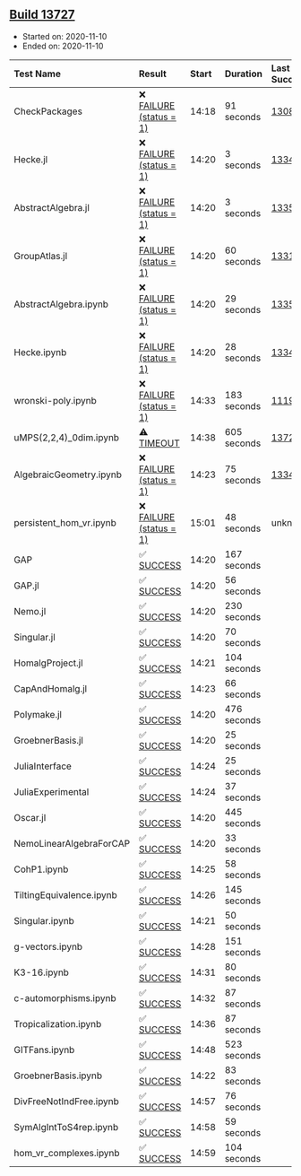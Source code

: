 ## [Build 13727](https://oscarci.mathematik.uni-kl.de/job/oscar/13727/)

* Started on: 2020-11-10
* Ended on: 2020-11-10

| Test Name    | Result | Start | Duration | Last Success | First Failure |
|:-------------|:-------|:------|:---------|:-------------|:--------------|
| CheckPackages | ❌ [FAILURE (status = 1)](https://oscarci.mathematik.uni-kl.de/job/oscar/13727/artifact/logs/build-13727/CheckPackages.log) | 14:18 | 91 seconds | [13085](https://oscarci.mathematik.uni-kl.de/job/oscar/13085/) | [13086](https://oscarci.mathematik.uni-kl.de/job/oscar/13086/) |
| Hecke.jl | ❌ [FAILURE (status = 1)](https://oscarci.mathematik.uni-kl.de/job/oscar/13727/artifact/logs/build-13727/Hecke.jl.log) | 14:20 | 3 seconds | [13341](https://oscarci.mathematik.uni-kl.de/job/oscar/13341/) | [13342](https://oscarci.mathematik.uni-kl.de/job/oscar/13342/) |
| AbstractAlgebra.jl | ❌ [FAILURE (status = 1)](https://oscarci.mathematik.uni-kl.de/job/oscar/13727/artifact/logs/build-13727/AbstractAlgebra.jl.log) | 14:20 | 3 seconds | [13355](https://oscarci.mathematik.uni-kl.de/job/oscar/13355/) | [13356](https://oscarci.mathematik.uni-kl.de/job/oscar/13356/) |
| GroupAtlas.jl | ❌ [FAILURE (status = 1)](https://oscarci.mathematik.uni-kl.de/job/oscar/13727/artifact/logs/build-13727/GroupAtlas.jl.log) | 14:20 | 60 seconds | [13311](https://oscarci.mathematik.uni-kl.de/job/oscar/13311/) | [13312](https://oscarci.mathematik.uni-kl.de/job/oscar/13312/) |
| AbstractAlgebra.ipynb | ❌ [FAILURE (status = 1)](https://oscarci.mathematik.uni-kl.de/job/oscar/13727/artifact/logs/build-13727/AbstractAlgebra.ipynb.log) | 14:20 | 29 seconds | [13355](https://oscarci.mathematik.uni-kl.de/job/oscar/13355/) | [13356](https://oscarci.mathematik.uni-kl.de/job/oscar/13356/) |
| Hecke.ipynb | ❌ [FAILURE (status = 1)](https://oscarci.mathematik.uni-kl.de/job/oscar/13727/artifact/logs/build-13727/Hecke.ipynb.log) | 14:20 | 28 seconds | [13341](https://oscarci.mathematik.uni-kl.de/job/oscar/13341/) | [13342](https://oscarci.mathematik.uni-kl.de/job/oscar/13342/) |
| wronski-poly.ipynb | ❌ [FAILURE (status = 1)](https://oscarci.mathematik.uni-kl.de/job/oscar/13727/artifact/logs/build-13727/wronski-poly.ipynb.log) | 14:33 | 183 seconds | [11192](https://oscarci.mathematik.uni-kl.de/job/oscar/11192/) | [11193](https://oscarci.mathematik.uni-kl.de/job/oscar/11193/) |
| uMPS(2,2,4)_0dim.ipynb | ⚠ [TIMEOUT](https://oscarci.mathematik.uni-kl.de/job/oscar/13727/artifact/logs/build-13727/uMPS-2-2-4-_0dim.ipynb.log) | 14:38 | 605 seconds | [13726](https://oscarci.mathematik.uni-kl.de/job/oscar/13726/) | [13727](https://oscarci.mathematik.uni-kl.de/job/oscar/13727/) |
| AlgebraicGeometry.ipynb | ❌ [FAILURE (status = 1)](https://oscarci.mathematik.uni-kl.de/job/oscar/13727/artifact/logs/build-13727/AlgebraicGeometry.ipynb.log) | 14:23 | 75 seconds | [13341](https://oscarci.mathematik.uni-kl.de/job/oscar/13341/) | [13342](https://oscarci.mathematik.uni-kl.de/job/oscar/13342/) |
| persistent_hom_vr.ipynb | ❌ [FAILURE (status = 1)](https://oscarci.mathematik.uni-kl.de/job/oscar/13727/artifact/logs/build-13727/persistent_hom_vr.ipynb.log) | 15:01 | 48 seconds | unknown | unknown |
| GAP | ✅ [SUCCESS](https://oscarci.mathematik.uni-kl.de/job/oscar/13727/artifact/logs/build-13727/GAP.log) | 14:20 | 167 seconds |  |  |
| GAP.jl | ✅ [SUCCESS](https://oscarci.mathematik.uni-kl.de/job/oscar/13727/artifact/logs/build-13727/GAP.jl.log) | 14:20 | 56 seconds |  |  |
| Nemo.jl | ✅ [SUCCESS](https://oscarci.mathematik.uni-kl.de/job/oscar/13727/artifact/logs/build-13727/Nemo.jl.log) | 14:20 | 230 seconds |  |  |
| Singular.jl | ✅ [SUCCESS](https://oscarci.mathematik.uni-kl.de/job/oscar/13727/artifact/logs/build-13727/Singular.jl.log) | 14:20 | 70 seconds |  |  |
| HomalgProject.jl | ✅ [SUCCESS](https://oscarci.mathematik.uni-kl.de/job/oscar/13727/artifact/logs/build-13727/HomalgProject.jl.log) | 14:21 | 104 seconds |  |  |
| CapAndHomalg.jl | ✅ [SUCCESS](https://oscarci.mathematik.uni-kl.de/job/oscar/13727/artifact/logs/build-13727/CapAndHomalg.jl.log) | 14:23 | 66 seconds |  |  |
| Polymake.jl | ✅ [SUCCESS](https://oscarci.mathematik.uni-kl.de/job/oscar/13727/artifact/logs/build-13727/Polymake.jl.log) | 14:20 | 476 seconds |  |  |
| GroebnerBasis.jl | ✅ [SUCCESS](https://oscarci.mathematik.uni-kl.de/job/oscar/13727/artifact/logs/build-13727/GroebnerBasis.jl.log) | 14:20 | 25 seconds |  |  |
| JuliaInterface | ✅ [SUCCESS](https://oscarci.mathematik.uni-kl.de/job/oscar/13727/artifact/logs/build-13727/JuliaInterface.log) | 14:24 | 25 seconds |  |  |
| JuliaExperimental | ✅ [SUCCESS](https://oscarci.mathematik.uni-kl.de/job/oscar/13727/artifact/logs/build-13727/JuliaExperimental.log) | 14:24 | 37 seconds |  |  |
| Oscar.jl | ✅ [SUCCESS](https://oscarci.mathematik.uni-kl.de/job/oscar/13727/artifact/logs/build-13727/Oscar.jl.log) | 14:20 | 445 seconds |  |  |
| NemoLinearAlgebraForCAP | ✅ [SUCCESS](https://oscarci.mathematik.uni-kl.de/job/oscar/13727/artifact/logs/build-13727/NemoLinearAlgebraForCAP.log) | 14:20 | 33 seconds |  |  |
| CohP1.ipynb | ✅ [SUCCESS](https://oscarci.mathematik.uni-kl.de/job/oscar/13727/artifact/logs/build-13727/CohP1.ipynb.log) | 14:25 | 58 seconds |  |  |
| TiltingEquivalence.ipynb | ✅ [SUCCESS](https://oscarci.mathematik.uni-kl.de/job/oscar/13727/artifact/logs/build-13727/TiltingEquivalence.ipynb.log) | 14:26 | 145 seconds |  |  |
| Singular.ipynb | ✅ [SUCCESS](https://oscarci.mathematik.uni-kl.de/job/oscar/13727/artifact/logs/build-13727/Singular.ipynb.log) | 14:21 | 50 seconds |  |  |
| g-vectors.ipynb | ✅ [SUCCESS](https://oscarci.mathematik.uni-kl.de/job/oscar/13727/artifact/logs/build-13727/g-vectors.ipynb.log) | 14:28 | 151 seconds |  |  |
| K3-16.ipynb | ✅ [SUCCESS](https://oscarci.mathematik.uni-kl.de/job/oscar/13727/artifact/logs/build-13727/K3-16.ipynb.log) | 14:31 | 80 seconds |  |  |
| c-automorphisms.ipynb | ✅ [SUCCESS](https://oscarci.mathematik.uni-kl.de/job/oscar/13727/artifact/logs/build-13727/c-automorphisms.ipynb.log) | 14:32 | 87 seconds |  |  |
| Tropicalization.ipynb | ✅ [SUCCESS](https://oscarci.mathematik.uni-kl.de/job/oscar/13727/artifact/logs/build-13727/Tropicalization.ipynb.log) | 14:36 | 87 seconds |  |  |
| GITFans.ipynb | ✅ [SUCCESS](https://oscarci.mathematik.uni-kl.de/job/oscar/13727/artifact/logs/build-13727/GITFans.ipynb.log) | 14:48 | 523 seconds |  |  |
| GroebnerBasis.ipynb | ✅ [SUCCESS](https://oscarci.mathematik.uni-kl.de/job/oscar/13727/artifact/logs/build-13727/GroebnerBasis.ipynb.log) | 14:22 | 83 seconds |  |  |
| DivFreeNotIndFree.ipynb | ✅ [SUCCESS](https://oscarci.mathematik.uni-kl.de/job/oscar/13727/artifact/logs/build-13727/DivFreeNotIndFree.ipynb.log) | 14:57 | 76 seconds |  |  |
| SymAlgIntToS4rep.ipynb | ✅ [SUCCESS](https://oscarci.mathematik.uni-kl.de/job/oscar/13727/artifact/logs/build-13727/SymAlgIntToS4rep.ipynb.log) | 14:58 | 59 seconds |  |  |
| hom_vr_complexes.ipynb | ✅ [SUCCESS](https://oscarci.mathematik.uni-kl.de/job/oscar/13727/artifact/logs/build-13727/hom_vr_complexes.ipynb.log) | 14:59 | 104 seconds |  |  |
